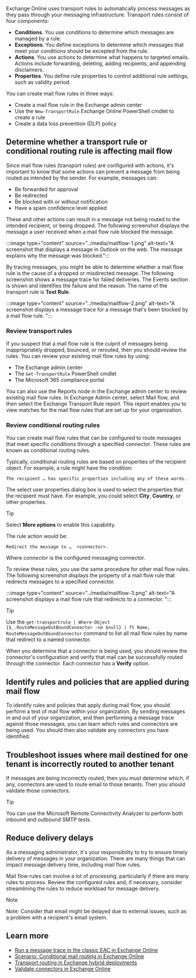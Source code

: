 Exchange Online uses transport rules to automatically process messages as they pass through your messaging infrastructure. Transport rules consist of four components:

- **Conditions**. You use conditions to determine which messages are managed by a rule.
- **Exceptions**. You define exceptions to determine which messages that meet your conditions should be excepted from the rule.
- **Actions**. You use actions to determine what happens to targeted emails. Actions include forwarding, deleting, adding recipients, and appending disclaimers.
- **Properties**. You define rule properties to control additional rule settings, such as validity period.


You can create mail flow rules in three ways:

- Create a mail flow rule in the Exchange admin center
- Use the `New-TransportRule` Exchange Online PowerShell cmdlet to create a rule
- Create a data loss prevention (DLP) policy

## Determine whether a transport rule or conditional routing rule is affecting mail flow

Since mail flow rules (transport rules) are configured with actions, it's important to know that some actions can prevent a message from being routed as intended by the sender. For example, messages can:

- Be forwarded for approval
- Be redirected
- Be blocked with or without notification
- Have a spam confidence level applied

These and other actions can result in a message not being routed to the intended recipient, or being dropped. The following screenshot displays the message a user received when a mail flow rule blocked the message.

:::image type="content" source="../media/mailflow-1.png" alt-text="A screenshot that displays a message in Outlook on the web. The message explains why the message was blocked.":::

By tracing messages, you might be able to determine whether a mail flow rule is the cause of a dropped or misdirected message. The following screenshot shows a message trace for failed deliveries. The Events section is shown and identifies the failure and the reason. The name of the transport rule is **Test Rule**.

:::image type="content" source="../media/mailflow-2.png" alt-text="A screenshot displays a message trace for a message that's been blocked by a mail flow rule. ":::

### Review transport rules

If you suspect that a mail flow rule is the culprit of messages being inappropriately dropped, bounced, or rerouted, then you should review the rules. You can review your existing mail flow rules by using:

- The Exchange admin center
- The `Get-TransportRule` PowerShell cmdlet
- The Microsoft 365 compliance portal

You can also use the Reports node in the Exchange admin center to review existing mail flow rules. In Exchange Admin center, select Mail flow, and then select the Exchange Transport Rule report. This report enables you to view matches for the mail flow rules that are set up for your organization.

### Review conditional routing rules

You can create mail flow rules that can be configured to route messages that meet specific conditions through a specified connector. These rules are known as conditional routing rules.

Typically, conditional routing rules are based on properties of the recipient object. For example, a rule might have the condition:

`The recipient … has specific properties including any of these words.`

The select user properties dialog box is used to select the properties that the recipient must have. For example, you could select **City**, **Country**, or other properties.

> [!TIP]
> Select **More options** to enable this capability.

The rule action would be:

`Redirect the message to …  <connector>.`

Where *connector* is the configured messaging connector.

To review these rules, you use the same procedure for other mail flow rules. The following screenshot displays the property of a mail flow rule that redirects messages to a specified connector.

:::image type="content" source="../media/mailflow-3.png" alt-text="A screenshot displays a mail flow rule that redirects to a connector. ":::

> [!TIP]
> Use the `get-transportrule | Where-Object {$_.RouteMessageOutBoundConnector -ne $null} | ft Name, RouteMessageOutBoundConnector` command to list all mail flow rules by name that redirect to a named connector.

When you determine that a connector is being used, you should review the connector's configuration and verify that mail can be successfully routed through the connector. Each connector has a **Verify** option.

## Identify rules and policies that are applied during mail flow

To identify rules and policies that apply during mail flow, you should perform a test of mail flow within your organization. By sending messages in and out of your organization, and then performing a message trace against those messages, you can learn which rules and connectors are being used. You should then also validate any connectors you have identified.

## Troubleshoot issues where mail destined for one tenant is incorrectly routed to another tenant

If messages are being incorrectly routed, then you must determine which, if any, connectors are used to route email to those tenants. Then you should validate those connectors.

> [!TIP]
> You can use the Microsoft Remote Connectivity Analyzer to perform both inbound and outbound SMTP tests. 

## Reduce delivery delays

As a messaging administrator, it's your responsibility to try to ensure timely delivery of messages in your organization. There are many things that can impact message delivery time, including mail flow rules.

Mail flow rules can involve a lot of processing, particularly if there are many rules to process. Review the configured rules and, if necessary, consider streamlining the rules to reduce workload for message delivery.

> [!NOTE]
> Note: Consider that email might be delayed due to external issues, such as a problem with a recipient's email system. 

## Learn more

- [Run a message trace in the classic EAC in Exchange Online](/exchange/monitoring/trace-an-email-message/run-a-message-trace-and-view-results)
- [Scenario: Conditional mail routing in Exchange Online](/exchange/mail-flow-best-practices/use-connectors-to-configure-mail-flow/conditional-mail-routing)
- [Transport routing in Exchange hybrid deployments](/exchange/transport-routing)
- [Validate connectors in Exchange Online](/exchange/mail-flow-best-practices/use-connectors-to-configure-mail-flow/validate-connectors)